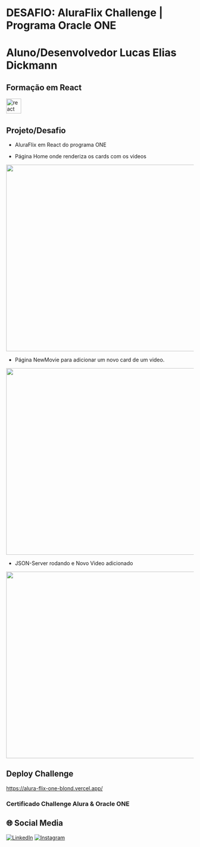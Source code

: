 # DESAFIO: AluraFlix Challenge | Programa Oracle ONE

# Aluno/Desenvolvedor Lucas Elias Dickmann

## Formação em React
<div>
  <img src="https://skillicons.dev/icons?i=react" height="40" alt="react logo"  />
  <img width="12" />
</div>

## Projeto/Desafio
- AluraFlix em React do programa ONE

- Página Home onde renderiza os cards com os videos
<div align="center">
<img width="700" height="500" src=https://github.com/user-attachments/assets/8291edde-b68e-4ac2-8481-49cb208ddbcb />
</div>

- Página NewMovie para adicionar um novo card de um video.
<div align="center">
<img width="700" height="500" src=https://github.com/user-attachments/assets/fba01bb0-9ecb-4208-8b2f-2b2d12743bc4 />
</div>

- JSON-Server rodando e Novo Video adicionado
<div align="center">
<img width="800" height="500" src=https://github.com/user-attachments/assets/2244c644-4106-49de-aaa3-17050b784ff9 />
</div>

## Deploy Challenge

https://alura-flix-one-blond.vercel.app/

### Certificado Challenge Alura & Oracle ONE

## 🌐 Social Media
[![LinkedIn](https://img.shields.io/badge/linkedin-%230077B5.svg?style=for-the-badge&logo=linkedin&logoColor=white)](https://linkedin.com/in/lucas-dickmann) [![Instagram](https://img.shields.io/badge/Instagram-%23E4405F.svg?style=for-the-badge&logo=Instagram&logoColor=white)](https://instagram.com/luksdickmann)
